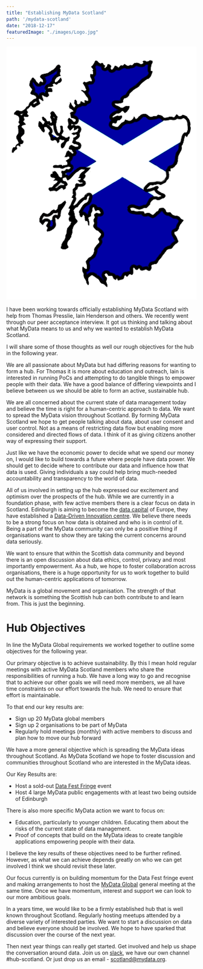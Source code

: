 ```yaml
---
title: "Establishing MyData Scotland"
path: '/mydata-scotland'
date: "2018-12-17"
featuredImage: "./images/Logo.jpg"  
---
```


![Scotland](./images/scotland.png)

I have been working towards officially establishing MyData Scotland with help from Thomas Presslie, Iain Henderson and others. We recently went through our peer acceptance interview. It got us thinking and talking about what MyData means to us and why we wanted to establish MyData Scotland.

I will share some of those thoughts as well our rough objectives for the hub in the following year.

We are all passionate about MyData but had differing reasons for wanting to form a hub. For Thomas it is more about education and outreach, Iain is interested in running PoCs and attempting to do tangible things to empower people with their data. We have a good balance of differing viewpoints and I believe between us we should be able to form an active, sustainable hub.

We are all concerned about the current state of data management today and believe the time is right for a human-centric approach to data. We want to spread the MyData vision throughout Scotland. By forming MyData Scotland we hope to get people talking about data, about user consent and user control. Not as a means of restricting data flow but enabling more considered and directed flows of data. I think of it as giving citizens another way of expressing their support. 

Just like we have the economic power to decide what we spend our money on, I would like to build towards a future where people have data power. We should get to decide where to contribute our data and influence how that data is used. Giving individuals a say could help bring much-needed accountability and transparency to the world of data. 

All of us involved in setting up the hub expressed our excitement and optimism over the prospects of the hub. While we are currently in a foundation phase, with few active members there is a clear focus on data in Scotland. Edinburgh is aiming to become the [data capital](https://www.ed.ac.uk/local/city-region-deal/data-capital-of-europe) of Europe, they have established a [Data-Driven Innovation centre](https://ddi.ac.uk/). We believe there needs to be a strong focus on how data is obtained and who is in control of it. Being a part of the MyData community can only be a positive thing if organisations want to show they are taking the current concerns around data seriously.

We want to ensure that within the Scottish data community and beyond there is an open discussion about data ethics, control, privacy and most importantly empowerment. As a hub, we hope to foster collaboration across organisations, there is a huge opportunity for us to work together to build out the human-centric applications of tomorrow. 

MyData is a global movement and organisation. The strength of that network is something the Scottish hub can both contribute to and learn from. This is just the beginning. 

# Hub Objectives

In line the MyData Global requirements we worked together to outline some objectives for the following year. 

Our primary objective is to achieve sustainability. By this I mean hold regular meetings with active MyData Scotland members who share the responsibilities of running a hub. We have a long way to go and recognise that to achieve our other goals we will need more members, we all have time constraints on our effort towards the hub. We need to ensure that effort is maintainable.

To that end our key results are: 
* Sign up 20 MyData global members
* Sign up 2 organisations to be part of MyData
* Regularly hold meetings (monthly) with active members to discuss and plan how to move our hub forward

We have a more general objective which is spreading the MyData ideas throughout Scotland. As MyData Scotland we hope to foster discussion and communities throughout Scotland who are interested in the MyData ideas.

Our Key Results are:
* Host a sold-out [Data Fest Fringe](https://www.datafest.global/fringe-events/) event 
* Host 4 large MyData public engagements with at least two being outside of Edinburgh

There is also more specific MyData action we want to focus on:

* Education, particularly to younger children. Educating them about the risks of the current state of data management. 
* Proof of concepts that build on the MyData ideas to create tangible applications empowering people with their data.

I believe the key results of these objectives need to be further refined. However, as what we can achieve depends greatly on who we can get involved I think we should revisit these later.

Our focus currently is on building momentum for the Data Fest fringe event and making arrangements to host the [MyData Global](https://mydata.org/) general meeting at the same time. Once we have momentum, interest and support we can look to our more ambitious goals. 

In a years time, we would like to be a firmly established hub that is well known throughout Scotland. Regularly hosting meetups attended by a diverse variety of interested parties. We want to start a discussion on data and believe everyone should be involved. We hope to have sparked that discussion over the course of the next year.

Then next year things can really get started. Get involved and help us shape the conversation around data. Join us on [slack](https://mydata.org/slack), we have our own channel #hub-scotland. Or just drop us an email - scotland@mydata.org. 

